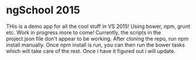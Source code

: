 ﻿ngSchool 2015
===============
THis is a demo app for all the cool stuff in VS 2015!
Using bower, npm, grunt etc.
Work in progress more to come!
Currently, the scripts in the project.json file don't appear to be working. After cloning the repo, run npm install manually. Once npm install is run, you can then run the bower tasks which will take care of the rest. Once i have it figured out i will update.
